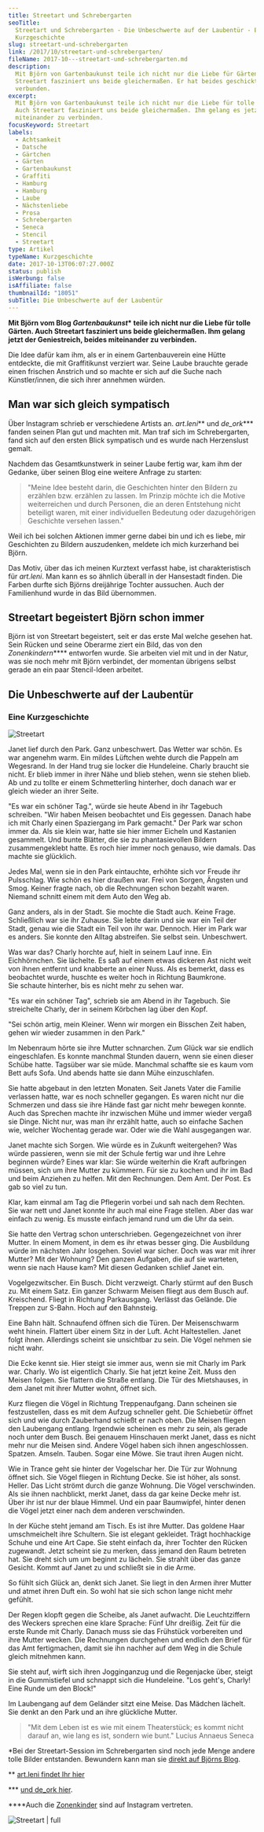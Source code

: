 ```yaml
---
title: Streetart und Schrebergarten
seoTitle:
  Streetart und Schrebergarten - Die Unbeschwerte auf der Laubentür - Eine
  Kurzgeschichte
slug: streetart-und-schrebergarten
link: /2017/10/streetart-und-schrebergarten/
fileName: 2017-10---streetart-und-schrebergarten.md
description:
  Mit Björn von Gartenbaukunst teile ich nicht nur die Liebe für Gärten. Auch
  Streetart fasziniert uns beide gleichermaßen. Er hat beides geschickt
  verbunden.
excerpt:
  Mit Björn von Gartenbaukunst teile ich nicht nur die Liebe für tolle Gärten.
  Auch Streetart fasziniert uns beide gleichermaßen. Ihm gelang es jetzt, beides
  miteinander zu verbinden.
focusKeyword: Streetart
labels:
  - Achtsamkeit
  - Datsche
  - Gärtchen
  - Gärten
  - Gartenbaukunst
  - Graffiti
  - Hamburg
  - Hamburg
  - Laube
  - Nächstenliebe
  - Prosa
  - Schrebergarten
  - Seneca
  - Stencil
  - Streetart
type: Artikel
typeName: Kurzgeschichte
date: 2017-10-13T06:07:27.000Z
status: publish
isWerbung: false
isAffiliate: false
thumbnailId: "18051"
subTitle: Die Unbeschwerte auf der Laubentür
---
```


<strong>Mit Björn vom Blog <em>Gartenbaukunst</em>\* teile ich nicht nur die
Liebe für tolle Gärten. Auch Streetart fasziniert uns beide gleichermaßen. Ihm
gelang jetzt der Geniestreich, beides miteinander zu verbinden.</strong>

Die Idee dafür kam ihm, als er in einem Gartenbauverein eine Hütte entdeckte,
die mit Graffitikunst verziert war. Seine Laube brauchte gerade einen frischen
Anstrich und so machte er sich auf die Suche nach Künstler/innen, die sich ihrer
annehmen würden.

## Man war sich gleich sympatisch

Über Instagram schrieb er verschiedene Artists an. <em>art.leni</em>** und
<em>de_ork</em>\*** fanden seinen Plan gut und machten mit. Man traf sich im
Schrebergarten, fand sich auf den ersten Blick sympatisch und es wurde nach
Herzenslust gemalt.

Nachdem das Gesamtkunstwerk in seiner Laube fertig war, kam ihm der Gedanke,
über seinen Blog eine weitere Anfrage zu starten:

<blockquote>"Meine Idee besteht darin, die Geschichten hinter den Bildern zu erzählen bzw. erzählen zu lassen. Im Prinzip möchte ich die Motive weiterreichen und durch Personen, die an deren Entstehung nicht beteiligt waren, mit einer individuellen Bedeutung oder dazugehörigen Geschichte versehen lassen."</blockquote>

Weil ich bei solchen Aktionen immer gerne dabei bin und ich es liebe, mir
Geschichten zu Bildern auszudenken, meldete ich mich kurzerhand bei Björn.

Das Motiv, über das ich meinen Kurztext verfasst habe, ist charakteristisch für
<em>art.leni</em>. Man kann es so ähnlich überall in der Hansestadt finden. Die
Farben durfte sich Björns dreijährige Tochter aussuchen. Auch der Familienhund
wurde in das Bild übernommen.

## Streetart begeistert Björn schon immer

Björn ist von Streetart begeistert, seit er das erste Mal welche gesehen hat.
Sein Rücken und seine Oberarme ziert ein Bild, das von den
<em>Zonenkindern</em>\*\*\*\* entworfen wurde. Sie arbeiten viel mit und in der
Natur, was sie noch mehr mit Björn verbindet, der momentan übrigens selbst
gerade an ein paar Stencil-Ideen arbeitet.

## Die Unbeschwerte auf der Laubentür

### Eine Kurzgeschichte

![Streetart](http://cardamonchai.com/wp-content/uploads/2017/10/C292D52E-5864-4FAA-8128-E10189A06778-300x200.jpg)

Janet lief durch den Park. Ganz unbeschwert. Das Wetter war schön. Es war
angenehm warm. Ein mildes Lüftchen wehte durch die Pappeln am Wegesrand. In der
Hand trug sie locker die Hundeleine. Charly braucht sie nicht. Er blieb immer in
ihrer Nähe und blieb stehen, wenn sie stehen blieb. Ab und zu tollte er einem
Schmetterling hinterher, doch danach war er gleich wieder an ihrer Seite.

"Es war ein schöner Tag.", würde sie heute Abend in ihr Tagebuch schreiben. "Wir
haben Meisen beobachtet und Eis gegessen. Danach habe ich mit Charly einen
Spaziergang im Park gemacht." Der Park war schon immer da. Als sie klein war,
hatte sie hier immer Eicheln und Kastanien gesammelt. Und bunte Blätter, die sie
zu phantasievollen Bildern zusammengeklebt hatte. Es roch hier immer noch
genauso, wie damals. Das machte sie glücklich.

Jedes Mal, wenn sie in den Park eintauchte, erhöhte sich vor Freude ihr
Pulsschlag. Wie schön es hier draußen war. Frei von Sorgen, Ängsten und Smog.
Keiner fragte nach, ob die Rechnungen schon bezahlt waren. Niemand schnitt einem
mit dem Auto den Weg ab.

Ganz anders, als in der Stadt. Sie mochte die Stadt auch. Keine Frage.
Schließlich war sie ihr Zuhause. Sie lebte darin und sie war ein Teil der Stadt,
genau wie die Stadt ein Teil von ihr war. Dennoch. Hier im Park war es anders.
Sie konnte den Alltag abstreifen. Sie selbst sein. Unbeschwert.

Was war das? Charly horchte auf, hielt in seinem Lauf inne. Ein Eichhörnchen.
Sie lächelte. Es saß auf einem etwas dickeren Ast nicht weit von ihnen entfernt
und knabberte an einer Nuss. Als es bemerkt, dass es beobachtet wurde, huschte
es weiter hoch in Richtung Baumkrone. Sie schaute hinterher, bis es nicht mehr
zu sehen war.

"Es war ein schöner Tag", schrieb sie am Abend in ihr Tagebuch. Sie streichelte
Charly, der in seinem Körbchen lag über den Kopf.

"Sei schön artig, mein Kleiner. Wenn wir morgen ein Bisschen Zeit haben, gehen
wir wieder zusammen in den Park."

Im Nebenraum hörte sie ihre Mutter schnarchen. Zum Glück war sie endlich
eingeschlafen. Es konnte manchmal Stunden dauern, wenn sie einen dieser Schübe
hatte. Tagsüber war sie müde. Manchmal schaffte sie es kaum vom Bett aufs Sofa.
Und abends hatte sie dann Mühe einzuschlafen.

Sie hatte abgebaut in den letzten Monaten. Seit Janets Vater die Familie
verlassen hatte, war es noch schneller gegangen. Es waren nicht nur die
Schmerzen und dass sie ihre Hände fast gar nicht mehr bewegen konnte. Auch das
Sprechen machte ihr inzwischen Mühe und immer wieder vergaß sie Dinge. Nicht
nur, was man ihr erzählt hatte, auch so einfache Sachen wie, welcher Wochentag
gerade war. Oder wie die Wahl ausgegangen war.

Janet machte sich Sorgen. Wie würde es in Zukunft weitergehen? Was würde
passieren, wenn sie mit der Schule fertig war und ihre Lehre beginnen würde?
Eines war klar: Sie würde weiterhin die Kraft aufbringen müssen, sich um ihre
Mutter zu kümmern. Für sie zu kochen und ihr im Bad und beim Anziehen zu helfen.
Mit den Rechnungen. Dem Amt. Der Post. Es gab so viel zu tun.

Klar, kam einmal am Tag die Pflegerin vorbei und sah nach dem Rechten. Sie war
nett und Janet konnte ihr auch mal eine Frage stellen. Aber das war einfach zu
wenig. Es musste einfach jemand rund um die Uhr da sein.

Sie hatte den Vertrag schon unterschrieben. Gegengezeichnet von ihrer Mutter. In
einem Moment, in dem es ihr etwas besser ging. Die Ausbildung würde im nächsten
Jahr losgehen. Soviel war sicher. Doch was war mit ihrer Mutter? Mit der
Wohnung? Den ganzen Aufgaben, die auf sie warteten, wenn sie nach Hause kam? Mit
diesen Gedanken schlief Janet ein.

Vogelgezwitscher. Ein Busch. Dicht verzweigt. Charly stürmt auf den Busch zu.
Mit einem Satz. Ein ganzer Schwarm Meisen fliegt aus dem Busch auf. Kreischend.
Fliegt in Richtung Parkausgang. Verlässt das Gelände. Die Treppen zur S-Bahn.
Hoch auf den Bahnsteig.

Eine Bahn hält. Schnaufend öffnen sich die Türen. Der Meisenschwarm weht hinein.
Flattert über einem Sitz in der Luft. Acht Haltestellen. Janet folgt ihnen.
Allerdings scheint sie unsichtbar zu sein. Die Vögel nehmen sie nicht wahr.

Die Ecke kennt sie. Hier steigt sie immer aus, wenn sie mit Charly im Park war.
Charly. Wo ist eigentlich Charly. Sie hat jetzt keine Zeit. Muss den Meisen
folgen. Sie flattern die Straße entlang. Die Tür des Mietshauses, in dem Janet
mit ihrer Mutter wohnt, öffnet sich.

Kurz fliegen die Vögel in Richtung Treppenaufgang. Dann scheinen sie
festzustellen, dass es mit dem Aufzug schneller geht. Die Schiebetür öffnet sich
und wie durch Zauberhand schießt er nach oben. Die Meisen fliegen den Laubengang
entlang. Irgendwie scheinen es mehr zu sein, als gerade noch unter dem Busch.
Bei genauem Hinschauen merkt Janet, dass es nicht mehr nur die Meisen sind.
Andere Vögel haben sich ihnen angeschlossen. Spatzen. Amseln. Tauben. Sogar eine
Möwe. Sie traut ihren Augen nicht.

Wie in Trance geht sie hinter der Vogelschar her. Die Tür zur Wohnung öffnet
sich. Sie Vögel fliegen in Richtung Decke. Sie ist höher, als sonst. Heller. Das
Licht strömt durch die ganze Wohnung. Die Vögel verschwinden. Als sie ihnen
nachblickt, merkt Janet, dass da gar keine Decke mehr ist. Über ihr ist nur der
blaue Himmel. Und ein paar Baumwipfel, hinter denen die Vögel jetzt einer nach
dem anderen verschwinden.

In der Küche steht jemand am Tisch. Es ist ihre Mutter. Das goldene Haar
umschmeichelt ihre Schultern. Sie ist elegant gekleidet. Trägt hochhackige
Schuhe und eine Art Cape. Sie steht einfach da, ihrer Tochter den Rücken
zugewandt. Jetzt scheint sie zu merken, dass jemand den Raum betreten hat. Sie
dreht sich um um beginnt zu lächeln. Sie strahlt über das ganze Gesicht. Kommt
auf Janet zu und schließt sie in die Arme.

So fühlt sich Glück an, denkt sich Janet. Sie liegt in den Armen ihrer Mutter
und atmet ihren Duft ein. So wohl hat sie sich schon lange nicht mehr gefühlt.

Der Regen klopft gegen die Scheibe, als Janet aufwacht. Die Leuchtziffern des
Weckers sprechen eine klare Sprache: Fünf Uhr dreißig. Zeit für die erste Runde
mit Charly. Danach muss sie das Frühstück vorbereiten und ihre Mutter wecken.
Die Rechnungen durchgehen und endlich den Brief für das Amt fertigmachen, damit
sie ihn nachher auf dem Weg in die Schule gleich mitnehmen kann.

Sie steht auf, wirft sich ihren Jogginganzug und die Regenjacke über, steigt in
die Gummistiefel und schnappt sich die Hundeleine. "Los geht's, Charly! Eine
Runde um den Block!"

Im Laubengang auf dem Geländer sitzt eine Meise. Das Mädchen lächelt. Sie denkt
an den Park und an ihre glückliche Mutter.

<blockquote>"Mit dem Leben ist es wie mit einem Theaterstück; es kommt nicht darauf an, wie lang es ist, sondern wie bunt."
Lucius Annaeus Seneca</blockquote>

\*Bei der Streetart-Session im Schrebergarten sind noch jede Menge andere tolle
Bilder entstanden. Bewundern kann man sie
[direkt auf Björns Blog](https://gartenbaukunst.wordpress.com/2017/09/09/exit-through-the-schrebergarten/).

\*\* [art.leni findet Ihr hier](https://www.instagram.com/art.leni/)

\*\*\* [und de_ork hier](https://www.instagram.com/de_ork/).

\*\*\*\*Auch die [Zonenkinder](https://www.instagram.com/zonenkinder/) sind auf
Instagram vertreten.

![Streetart | full](http://cardamonchai.com/wp-content/uploads/2017/10/werkzeuge-960x515.jpg)
